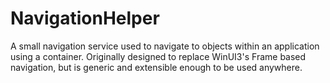 # NavigationHelper
 A small navigation service used to navigate to objects within an application using a container. Originally designed to replace WinUI3's Frame based navigation, but is generic and extensible enough to be used anywhere.

